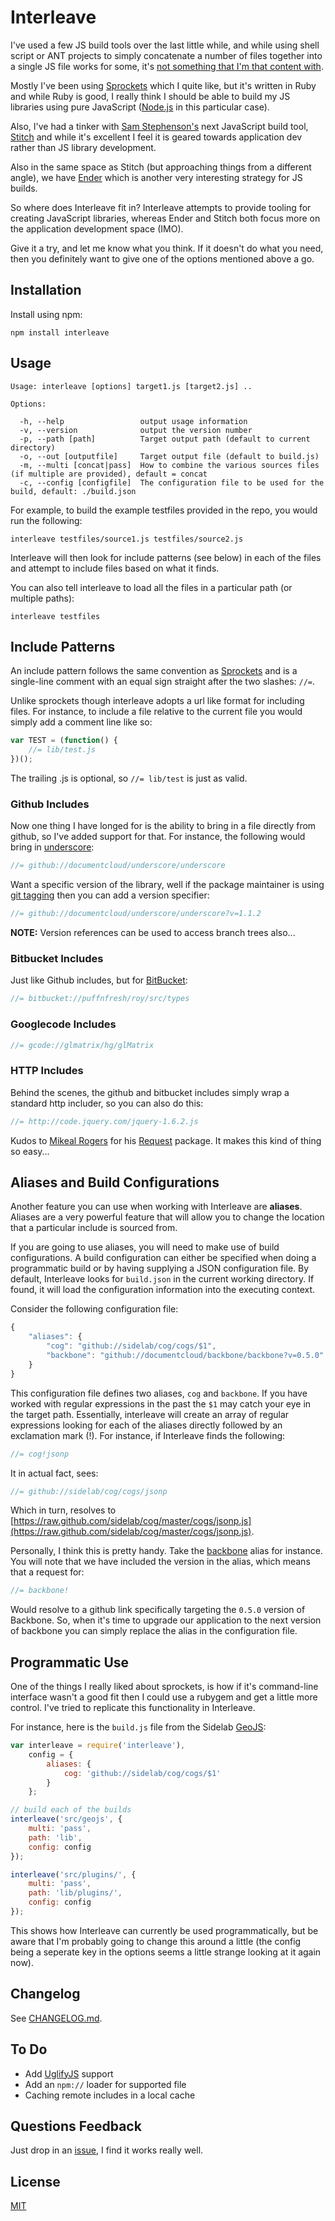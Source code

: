 # Interleave

I've used a few JS build tools over the last little while, and while using shell script or ANT projects to simply concatenate a number of files together into a single JS file works for some, it's [not something that I'm that content with](http://www.distractable.net/coding/javascript-builds-beyond-concatenation).

Mostly I've been using [Sprockets](https://github.com/sstephenson/sprockets) which I quite like, but it's written in Ruby and while Ruby is good, I really think I should be able to build my JS libraries using pure JavaScript ([Node.js](http://nodejs.org) in this particular case).

Also, I've had a tinker with [Sam Stephenson's](https://github.com/sstephenson) next JavaScript build tool, [Stitch](https://github.com/sstephenson/stitch) and while it's excellent I feel it is geared towards application dev rather than JS library development.

Also in the same space as Stitch (but approaching things from a different angle), we have [Ender](https://github.com/ender-js/Ender) which is another very interesting strategy for JS builds. 

So where does Interleave fit in?  Interleave attempts to provide tooling for creating JavaScript libraries, whereas Ender and Stitch both focus more on the application development space (IMO).  

Give it a try, and let me know what you think.  If it doesn't do what you need, then you definitely want to give one of the options mentioned above a go.

## Installation

Install using npm:

`npm install interleave`

## Usage

```
Usage: interleave [options] target1.js [target2.js] ..

Options:

  -h, --help                 output usage information
  -v, --version              output the version number
  -p, --path [path]          Target output path (default to current directory)
  -o, --out [outputfile]     Target output file (default to build.js)
  -m, --multi [concat|pass]  How to combine the various sources files (if multiple are provided), default = concat
  -c, --config [configfile]  The configuration file to be used for the build, default: ./build.json
```

For example, to build the example testfiles provided in the repo, you would run the following:

```
interleave testfiles/source1.js testfiles/source2.js
```

Interleave will then look for include patterns (see below) in each of the files and attempt to include files based on what it finds.

You can also tell interleave to load all the files in a particular path (or multiple paths):

```
interleave testfiles
```

## Include Patterns

An include pattern follows the same convention as [Sprockets](http://getsprockets.com/) and is a single-line comment with an equal sign straight after the two slashes: `//=`.

Unlike sprockets though interleave adopts a url like format for including files.  For instance, to include a file relative to the current file you would simply add a comment line like so:

```js
var TEST = (function() {
    //= lib/test.js
})();
```

The trailing .js is optional, so `//= lib/test` is just as valid.

### Github Includes

Now one thing I have longed for is the ability to bring in a file directly from github, so I've added support for that.  For instance, the following would bring in [underscore](https://github.com/documentcloud/underscore):


```js
//= github://documentcloud/underscore/underscore
```

Want a specific version of the library, well if the package maintainer is using [git tagging](http://learn.github.com/p/tagging.html) then you can add a version specifier:

```js
//= github://documentcloud/underscore/underscore?v=1.1.2
```

__NOTE:__ Version references can be used to access branch trees also...

### Bitbucket Includes

Just like Github includes, but for [BitBucket](http://bitbucket.org/):

```js
//= bitbucket://puffnfresh/roy/src/types
```

### Googlecode Includes

```js
//= gcode://glmatrix/hg/glMatrix
```

### HTTP Includes

Behind the scenes, the github and bitbucket includes simply wrap a standard http includer, so you can also do this:

```js
//= http://code.jquery.com/jquery-1.6.2.js
```

Kudos to [Mikeal Rogers](http://twitter.com/#!/mikeal) for his [Request](https://github.com/mikeal/request) package.  It makes this kind of thing so easy...

## Aliases and Build Configurations

Another feature you can use when working with Interleave are __aliases__.  Aliases are a very powerful feature that will allow you to change the location that a particular include is sourced from.  

If you are going to use aliases, you will need to make use of build configurations.  A build configuration can either be specified when doing a programmatic build or by having supplying a JSON configuration file.  By default, Interleave looks for `build.json` in the current working directory.  If found, it will load the configuration information into the executing context.

Consider the following configuration file:

```js
{
    "aliases": {
        "cog": "github://sidelab/cog/cogs/$1",
        "backbone": "github://documentcloud/backbone/backbone?v=0.5.0"
    }
}
```

This configuration file defines two aliases, `cog` and `backbone`.  If you have worked with regular expressions in the past the `$1` may catch your eye in the target path.  Essentially, interleave will create an array of regular expressions looking for each of the aliases directly followed by an exclamation mark (!).  For instance, 
if Interleave finds the following:

```js
//= cog!jsonp
```

It in actual fact, sees:

```js
//= github://sidelab/cog/cogs/jsonp
```

Which in turn, resolves to [https://raw.github.com/sidelab/cog/master/cogs/jsonp.js](https://raw.github.com/sidelab/cog/master/cogs/jsonp.js).  

Personally, I think this is pretty handy. Take the [backbone](https://github.com/documentcloud/backbone) alias for instance.  You will note that we have included the version in the alias, which means that a request for:

```js
//= backbone!
```

Would resolve to a github link specifically targeting the `0.5.0` version of Backbone.  So, when it's time to upgrade our application to the next version of backbone you can simply replace the alias in the configuration file.

## Programmatic Use

One of the things I really liked about sprockets, is how if it's command-line interface wasn't a good fit then I could use a rubygem and get a little more control.  I've tried to replicate this functionality in Interleave.

For instance, here is the `build.js` file from the Sidelab [GeoJS](https://github.com/sidelab/geojs):

```js
var interleave = require('interleave'),
    config = {
        aliases: {
            cog: 'github://sidelab/cog/cogs/$1'
        }
    };

// build each of the builds
interleave('src/geojs', {
    multi: 'pass',
    path: 'lib',
    config: config
});

interleave('src/plugins/', {
    multi: 'pass',
    path: 'lib/plugins/',
    config: config
});
```

This shows how Interleave can currently be used programmatically, but be aware that I'm probably going to change this around a little (the config being a seperate key in the options seems a little strange looking at it again now).

## Changelog

See [CHANGELOG.md](https://github.com/DamonOehlman/interleave/blob/master/CHANGELOG.md).

## To Do

- Add [UglifyJS](https://github.com/mishoo/UglifyJS) support
- Add an `npm://` loader for supported file
- Caching remote includes in a local cache

## Questions Feedback

Just drop in an [issue](https://github.com/DamonOehlman/interleave/issues), I find it works really well.

## License

[MIT](https://github.com/DamonOehlman/interleave/blob/master/LICENSE.md)